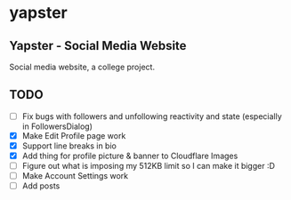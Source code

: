 # yapster
## Yapster - Social Media Website

Social media website, a college project.

## TODO
- [ ] Fix bugs with followers and unfollowing reactivity and state (especially in FollowersDialog)
- [x] Make Edit Profile page work
- [x] Support line breaks in bio 
- [X] Add thing for profile picture & banner to Cloudflare Images
- [ ] Figure out what is imposing my 512KB limit so I can make it bigger :D
- [ ] Make Account Settings work
- [ ] Add posts